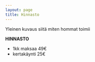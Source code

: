 ```yaml
---
layout: page
title: Hinnasto
---
```


Yleinen kuvaus siitä miten hommat toimii

**HINNASTO**
- 1kk maksaa 49€
- kertakäynti 25€
